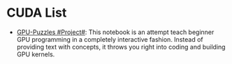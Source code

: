 # CUDA List

- [GPU-Puzzles #Project#](https://github.com/srush/GPU-Puzzles): This notebook is an attempt teach beginner GPU programming in a completely interactive fashion. Instead of providing text with concepts, it throws you right into coding and building GPU kernels.
